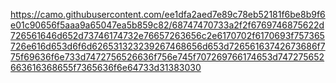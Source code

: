 https://camo.githubusercontent.com/ee1dfa2aed7e89c78eb52181f6be8b9f6e01c90656f5aaa9a65047ea5b859c82/68747470733a2f2f6769746875622d726561646d652d73746174732e76657263656c2e6170702f6170693f757365726e616d653d6f6d626531323239267468656d653d72656163742673686f775f69636f6e733d7472756526636f756e745f707269766174653d747275652663616368655f7365636f6e64733d31383030
